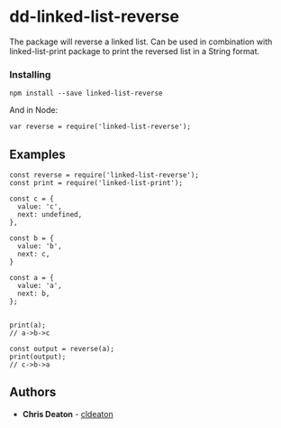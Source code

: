 # dd-linked-list-reverse


The package will reverse a linked list. Can be used in combination with linked-list-print package to print the reversed list in a String format.

### Installing

```
npm install --save linked-list-reverse
```

And in Node:

```
var reverse = require('linked-list-reverse');
```

## Examples

```
const reverse = require('linked-list-reverse');
const print = require('linked-list-print');

const c = {
  value: 'c',
  next: undefined,
},

const b = {
  value: 'b',
  next: c,
}

const a = {
  value: 'a',
  next: b,
};


print(a);
// a->b->c

const output = reverse(a);
print(output);
// c->b->a
```


## Authors

* **Chris Deaton** - [cldeaton](https://github.com/cldeaton)
